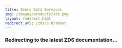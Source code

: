 ```yaml
---
title: Zebra Data Services
img: /images/products/zds.png
layout: redirect.html
redirect_url: /zds/2-0/about
---
```


### Redirecting to the latest ZDS documentation...
